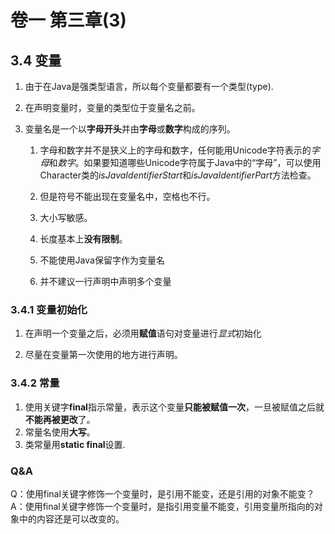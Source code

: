 # 卷一 第三章(3)

## 3.4 变量

1. 由于在Java是强类型语言，所以每个变量都要有一个类型(type).

2. 在声明变量时，变量的类型位于变量名之前。

3. 变量名是一个以**字母开头**并由**字母**或**数字**构成的序列。

   1. 字母和数字并不是狭义上的字母和数字，任何能用Unicode字符表示的*字母*和*数字*。如果要知道哪些Unicode字符属于Java中的“字母”，可以使用Character类的*isJavaIdentifierStart*和*isJavaIdentifierPart*方法检查。

   2. 但是符号不能出现在变量名中，空格也不行。

   3. 大小写敏感。

   4. 长度基本上**没有限制**。

   5. 不能使用Java保留字作为变量名

   6. 并不建议一行声明中声明多个变量
### 3.4.1 变量初始化
1. 在声明一个变量之后，必须用**赋值**语句对变量进行*显式*初始化

2. 尽量在变量第一次使用的地方进行声明。
### 3.4.2 常量
1. 使用关键字**final**指示常量，表示这个变量**只能被赋值一次**，一旦被赋值之后就**不能再被更改**了。
2. 常量名使用**大写**。
3. 类常量用**static final**设置.

### Q&A
Q：使用final关键字修饰一个变量时，是引用不能变，还是引用的对象不能变？  
A：使用final关键字修饰一个变量时，是指引用变量不能变，引用变量所指向的对象中的内容还是可以改变的。
